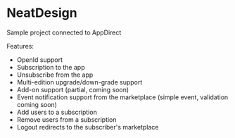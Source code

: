 NeatDesign
==========

Sample project connected to AppDirect

Features:
* OpenId support
* Subscription to the app
* Unsubscribe from the app
* Multi-edition upgrade/down-grade support
* Add-on support (partial, coming soon)
* Event notification support from the marketplace (simple event, validation coming soon)
* Add users to a subscription
* Remove users from a subscription
* Logout redirects to the subscriber's marketplace


 